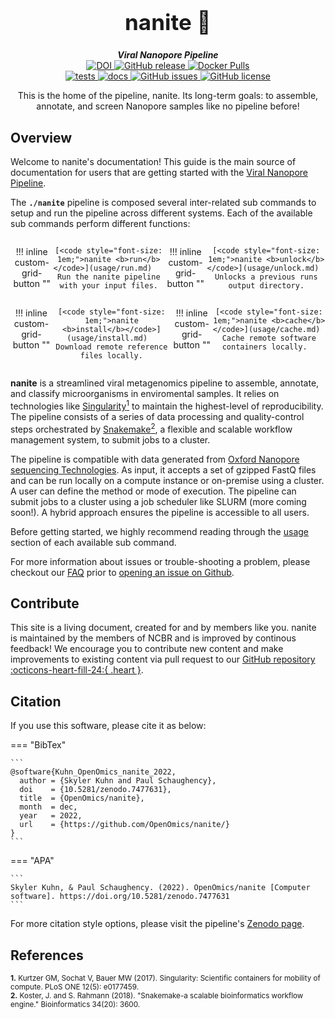 <div align="center">

  <h1 style="font-size: 250%">nanite 🔬</h1>

  <b><i>Viral Nanopore Pipeline</i></b><br> 
  <a href="https://doi.org/10.5281/zenodo.7477631">
      <img src="https://zenodo.org/badge/DOI/10.5281/zenodo.7477631.svg" alt="DOI">
  </a>
  <a href="https://github.com/OpenOmics/nanite/releases">
    <img alt="GitHub release" src="https://img.shields.io/github/v/release/OpenOmics/nanite?color=blue&include_prereleases">
  </a>
  <a href="https://hub.docker.com/repository/docker/skchronicles/nanite">
    <img alt="Docker Pulls" src="https://img.shields.io/docker/pulls/skchronicles/nanite">
  </a><br>
  <a href="https://github.com/OpenOmics/nanite/actions/workflows/main.yaml">
    <img alt="tests" src="https://github.com/OpenOmics/nanite/workflows/tests/badge.svg">
  </a>
  <a href="https://github.com/OpenOmics/nanite/actions/workflows/docs.yml">
    <img alt="docs" src="https://github.com/OpenOmics/nanite/workflows/docs/badge.svg">
  </a>
  <a href="https://github.com/OpenOmics/nanite/issues">
    <img alt="GitHub issues" src="https://img.shields.io/github/issues/OpenOmics/nanite?color=brightgreen">
  </a>
  <a href="https://github.com/OpenOmics/nanite/blob/main/LICENSE">
    <img alt="GitHub license" src="https://img.shields.io/github/license/OpenOmics/nanite">
  </a>

  <p>
    This is the home of the pipeline, nanite. Its long-term goals: to assemble, annotate, and screen Nanopore samples like no pipeline before!
  </p>

</div>  

## Overview
Welcome to nanite's documentation! This guide is the main source of documentation for users that are getting started with the [Viral Nanopore Pipeline](https://github.com/OpenOmics/nanite/). 

The **`./nanite`** pipeline is composed several inter-related sub commands to setup and run the pipeline across different systems. Each of the available sub commands perform different functions: 

<section align="center" markdown="1" style="display: flex; flex-wrap: row wrap; justify-content: space-around;">

!!! inline custom-grid-button ""

    [<code style="font-size: 1em;">nanite <b>run</b></code>](usage/run.md)   
    Run the nanite pipeline with your input files.

!!! inline custom-grid-button ""

    [<code style="font-size: 1em;">nanite <b>unlock</b></code>](usage/unlock.md)  
    Unlocks a previous runs output directory.

</section>

<section align="center" markdown="1" style="display: flex; flex-wrap: row wrap; justify-content: space-around;">


!!! inline custom-grid-button ""

    [<code style="font-size: 1em;">nanite <b>install</b></code>](usage/install.md)  
    Download remote reference files locally.


!!! inline custom-grid-button ""

    [<code style="font-size: 1em;">nanite <b>cache</b></code>](usage/cache.md)  
    Cache remote software containers locally.  

</section>

**nanite** is a streamlined viral metagenomics pipeline to assemble, annotate, and classify microorganisms in enviromental samples. It relies on technologies like [Singularity<sup>1</sup>](https://singularity.lbl.gov/) to maintain the highest-level of reproducibility. The pipeline consists of a series of data processing and quality-control steps orchestrated by [Snakemake<sup>2</sup>](https://snakemake.readthedocs.io/en/stable/), a flexible and scalable workflow management system, to submit jobs to a cluster.

The pipeline is compatible with data generated from [Oxford Nanopore sequencing Technologies](https://nanoporetech.com/). As input, it accepts a set of gzipped FastQ files and can be run locally on a compute instance or on-premise using a cluster. A user can define the method or mode of execution. The pipeline can submit jobs to a cluster using a job scheduler like SLURM (more coming soon!). A hybrid approach ensures the pipeline is accessible to all users.

Before getting started, we highly recommend reading through the [usage](usage/run.md) section of each available sub command.

For more information about issues or trouble-shooting a problem, please checkout our [FAQ](faq/questions.md) prior to [opening an issue on Github](https://github.com/OpenOmics/nanite/issues).

## Contribute 

This site is a living document, created for and by members like you. nanite is maintained by the members of NCBR and is improved by continous feedback! We encourage you to contribute new content and make improvements to existing content via pull request to our [GitHub repository :octicons-heart-fill-24:{ .heart }](https://github.com/OpenOmics/nanite).


## Citation

If you use this software, please cite it as below:  

=== "BibTex"

    ```
    @software{Kuhn_OpenOmics_nanite_2022,
      author = {Skyler Kuhn and Paul Schaughency},
      doi    = {10.5281/zenodo.7477631},
      title  = {OpenOmics/nanite},
      month  = dec,
      year   = 2022,
      url    = {https://github.com/OpenOmics/nanite/}
    }
    ```

=== "APA"

    ```
    Skyler Kuhn, & Paul Schaughency. (2022). OpenOmics/nanite [Computer software]. https://doi.org/10.5281/zenodo.7477631
    ```

For more citation style options, please visit the pipeline's [Zenodo page](https://doi.org/10.5281/zenodo.7477631).


## References
<sup>**1.**  Kurtzer GM, Sochat V, Bauer MW (2017). Singularity: Scientific containers for mobility of compute. PLoS ONE 12(5): e0177459.</sup>  
<sup>**2.**  Koster, J. and S. Rahmann (2018). "Snakemake-a scalable bioinformatics workflow engine." Bioinformatics 34(20): 3600.</sup>  
